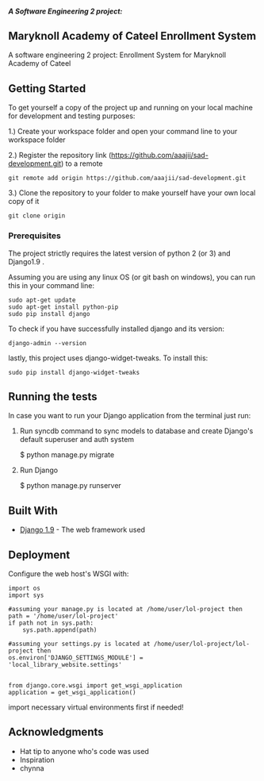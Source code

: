 ##### A Software Engineering 2 project:
## Maryknoll Academy of Cateel Enrollment System

A software engineering 2 project: Enrollment System for Maryknoll Academy of Cateel

## Getting Started

To get yourself a copy of the project up and running on your local machine for development and testing purposes:

1.) Create your workspace folder and open your command line to your workspace folder

2.) Register the repository link (https://github.com/aaajii/sad-development.git) to a remote 

``` git remote add origin https://github.com/aaajii/sad-development.git ```

3.) Clone the repository to your folder to make yourself have your own local copy of it

``` git clone origin ```

### Prerequisites

The project strictly requires the latest version of python 2 (or 3) and Django1.9 .

Assuming you are using any linux OS (or git bash on windows), you can run this in your command line:
```
sudo apt-get update
sudo apt-get install python-pip
sudo pip install django
```

To check if you have successfully installed django and its version:
```
django-admin --version
```

lastly, this project uses django-widget-tweaks. To install this:

```
sudo pip install django-widget-tweaks
```

## Running the tests

In case you want to run your Django application from the terminal just run:

1) Run syncdb command to sync models to database and create Django's default superuser and auth system

    $ python manage.py migrate

2) Run Django

    $ python manage.py runserver

## Built With

* [Django 1.9](https://docs.djangoproject.com/en/2.0/releases/1.9/) - The web framework used

## Deployment

Configure the web host's WSGI with:

```
import os
import sys

#assuming your manage.py is located at /home/user/lol-project then
path = '/home/user/lol-project'
if path not in sys.path:
    sys.path.append(path)

#assuming your settings.py is located at /home/user/lol-project/lol-project then
os.environ['DJANGO_SETTINGS_MODULE'] = 'local_library_website.settings'


from django.core.wsgi import get_wsgi_application
application = get_wsgi_application()

```

import necessary virtual environments first if needed!

## Acknowledgments

* Hat tip to anyone who's code was used
* Inspiration
* chynna

